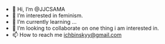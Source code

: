 - 👋 Hi, I’m @JJCSAMA
- 👀 I’m interested in feminism.
- 🌱 I’m currently learning ...
- 💞️ I’m looking to collaborate on one thing i am interested in.
- 📫 How to reach me ichbinskyy@gmail.com

<!---
JJCSAMA/JJCSAMA is a ✨ special ✨ repository because its `README.md` (this file) appears on your GitHub profile.
You can click the Preview link to take a look at your changes.
--->
